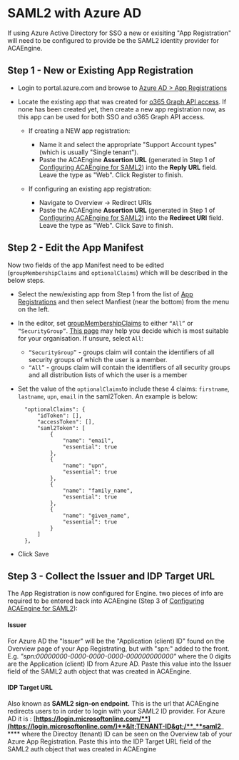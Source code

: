 # SAML2 with Azure AD

If using Azure Active Directory for SSO a new or exisiting "App Registration" will need to be configured to provide be the SAML2 identity provider for ACAEngine.

## Step 1 - New or Existing App Registration

* Login to portal.azure.com and browse to [Azure AD &gt; App Registrations](https://portal.azure.com/#blade/Microsoft_AAD_IAM/ActiveDirectoryMenuBlade/RegisteredApps)
* Locate the existing app that was created for [o365 Graph API access](https://github.com/acaprojects/docs/tree/be220954cefb53b2ac2ca82f775a56993117e99d/deployment/single-sign-on/integrations/directory-services/microsoft-office365.md). If none has been created yet, then create a new app registration now, as this app can be used for both SSO and o365 Graph API access. 

  * If creating a NEW app registration:
    * Name it and select the appropriate "Support Account types" \(which is usually "Single tenant"\).
    * Paste the ACAEngine **Assertion URL** \(generated in Step 1 of [Configuring ACAEngine for SAML2](configuring-acaengine-for-saml2.md)\) into the **Reply URL** field. Leave the type as "Web". Click Register to finish.
  
  * If configuring an existing app registration:
    * Navigate to Overview -> Redirect URIs
    * Paste the ACAEngine **Assertion URL** \(generated in Step 1 of [Configuring ACAEngine for SAML2](configuring-acaengine-for-saml2.md)\) into the **Redirect URI** field. Leave the type as "Web". Click Save to finish.

## Step 2 - Edit the App Manifest

Now two fields of the app Manifest need to be edited \(`groupMembershipClaims` and `optionalClaims`\) which will be described in the below steps.

* Select the new/existing app from Step 1 from the list of [App Registrations](https://portal.azure.com/#blade/Microsoft_AAD_IAM/ActiveDirectoryMenuBlade/RegisteredApps) and then select Manfiest \(near the bottom\) from the menu on the left.
* In the editor, set [groupMembershipClaims](https://docs.microsoft.com/en-us/azure/active-directory/develop/active-directory-optional-claims#configuring-group-optional-claims) to either `“All”` or `“SecurityGroup”`. [This page](https://blogs.msdn.microsoft.com/waws/2017/03/13/azure-app-service-authentication-aad-groups/) may help you decide which is most suitable for your organisation. If unsure, select `All`:
  * `“SecurityGroup”` - groups claim will contain the identifiers of all security groups of which the user is a member.
  * `“All”` - groups claim will contain the identifiers of all security groups and all distribution lists of which the user is a member
* Set the value of the `optionalClaims`to include these 4 claims: `firstname`, `lastname`, `upn`, `email` in the saml2Token. An example is below:

  ```text
    "optionalClaims": {
        "idToken": [],
        "accessToken": [],
        "saml2Token": [
            {
                "name": "email",
                "essential": true
            },
            {
                "name": "upn",
                "essential": true
            },
            {
                "name": "family_name",
                "essential": true
            },
            {
                "name": "given_name",
                "essential": true
            }
        ]
    },
  ```

* Click Save

## Step 3 - Collect the Issuer and IDP Target URL

The App Registration is now configured for Engine. two pieces of info are required to be entered back into ACAEngine \(Step 3 of [Configuring ACAEngine for SAML2](configuring-acaengine-for-saml2.md)\):

#### **Issuer** 

For Azure AD the "Issuer" will be the "Application \(client\) ID" found on the Overview page of your App Registrating, but with "spn:" added to the front. E.g. _"spn:00000000-0000-0000-0000-000000000000"_ where the 0 digits are the Application \(client\) ID from Azure AD. Paste this value into the Issuer field of the SAML2 auth object that was created in ACAEngine. 

#### **IDP Target URL**

Also known as **SAML2 sign-on endpoint.** This is the url that ACAEngine redirects users to in order to login with your SAML2 ID provider. For Azure AD it is : [**https://login.microsoftonline.com/**](https://login.microsoftonline.com/)**&lt;TENANT-ID&gt;/**_**saml2**_ **** where the Directoy \(tenant\) ID can be seen on the Overview tab of your Azure App Registration. Paste this into the IDP Target URL field of the SAML2 auth object that was created in ACAEngine



